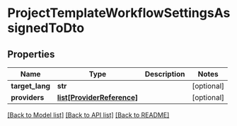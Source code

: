 # ProjectTemplateWorkflowSettingsAssignedToDto

## Properties
Name | Type | Description | Notes
------------ | ------------- | ------------- | -------------
**target_lang** | **str** |  | [optional] 
**providers** | [**list[ProviderReference]**](ProviderReference.md) |  | [optional] 

[[Back to Model list]](../README.md#documentation-for-models) [[Back to API list]](../README.md#documentation-for-api-endpoints) [[Back to README]](../README.md)


